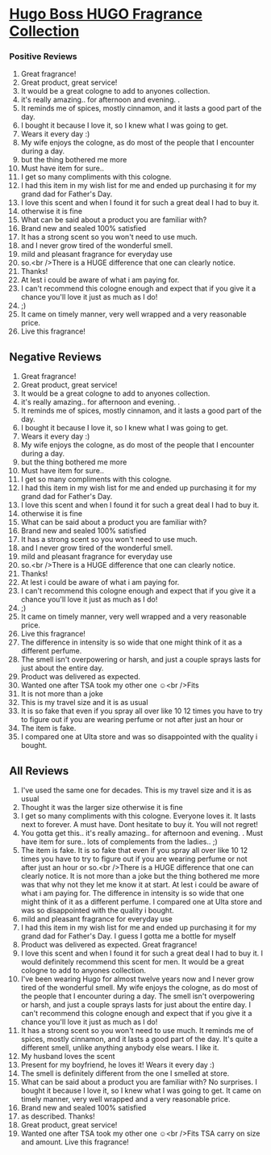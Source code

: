# [Hugo Boss HUGO Fragrance Collection](https://products.checkmycream.com/products/Hugo-Boss-HUGO-Fragrance-Collection.html)

### Positive Reviews

<ol>
      <li>Great fragrance!</li>
      <li>Great product, great service!</li>
      <li>It would be a great cologne to add to anyones collection.</li>
      <li>it&#x27;s really amazing.. for afternoon and evening. .</li>
      <li>It reminds me of spices, mostly cinnamon, and it lasts a good part of the day.</li>
      <li>I bought it because I love it, so I knew what I was going to get.</li>
      <li>Wears it every day :)</li>
      <li>My wife enjoys the cologne, as do most of the people that I encounter during a day.</li>
      <li>but the thing bothered me more</li>
      <li>Must have item for sure..</li>
      <li>I get so many compliments with this cologne.  </li>
      <li>I had this item in my wish list for me and ended up purchasing it for my grand dad for Father&#x27;s Day.</li>
      <li>I love this scent and when I found it for such a great deal I had to buy it.</li>
      <li>otherwise it is fine</li>
      <li>What can be said about a product you are familiar with?</li>
      <li>Brand new and sealed 100% satisfied</li>
      <li>It has a strong scent so you won&#x27;t need to use much.</li>
      <li>and I never grow tired of the wonderful smell.</li>
      <li>mild and pleasant fragrance for everyday use</li>
      <li>so.&lt;br /&gt;There is a HUGE difference that one can clearly notice.</li>
      <li>Thanks!</li>
      <li>At lest i could be aware of what i am paying for.</li>
      <li>I can&#x27;t recommend this cologne enough and expect that if you give it a chance you&#x27;ll love it just as much as I do!</li>
      <li>;)</li>
      <li>It came on timely manner, very well wrapped and a very reasonable price.</li>
      <li>Live this fragrance!</li>
</ol>


<h2>Negative Reviews</h2>
<ol>
<li> Great fragrance!</li>
<li> Great product, great service!</li>
<li> It would be a great cologne to add to anyones collection.</li>
<li> it&#x27;s really amazing.. for afternoon and evening. .</li>
<li> It reminds me of spices, mostly cinnamon, and it lasts a good part of the day.</li>
<li> I bought it because I love it, so I knew what I was going to get.</li>
<li> Wears it every day :)</li>
<li> My wife enjoys the cologne, as do most of the people that I encounter during a day.</li>
<li> but the thing bothered me more</li>
<li> Must have item for sure..</li>
<li> I get so many compliments with this cologne.  </li>
<li> I had this item in my wish list for me and ended up purchasing it for my grand dad for Father&#x27;s Day.</li>
<li> I love this scent and when I found it for such a great deal I had to buy it.</li>
<li> otherwise it is fine</li>
<li> What can be said about a product you are familiar with?</li>
<li> Brand new and sealed 100% satisfied</li>
<li> It has a strong scent so you won&#x27;t need to use much.</li>
<li> and I never grow tired of the wonderful smell.</li>
<li> mild and pleasant fragrance for everyday use</li>
<li> so.&lt;br /&gt;There is a HUGE difference that one can clearly notice.</li>
<li> Thanks!</li>
<li> At lest i could be aware of what i am paying for.</li>
<li> I can&#x27;t recommend this cologne enough and expect that if you give it a chance you&#x27;ll love it just as much as I do!</li>
<li> ;)</li>
<li> It came on timely manner, very well wrapped and a very reasonable price.</li>
<li> Live this fragrance!</li>
<li> The difference in intensity is so wide that one might think of it as a different perfume.</li>
<li> The smell isn&#x27;t overpowering or harsh, and just a couple sprays lasts for just about the entire day.</li>
<li> Product was delivered as expected.</li>
<li> Wanted one after TSA took my other one ☺&lt;br /&gt;Fits</li>
<li> It is not more than a joke</li>
<li> This is my travel size and it is as usual</li>
<li> It is so fake that even if you spray all over like 10 12 times you have to try to figure out if you are wearing perfume or not after just an hour or</li>
<li> The item is fake.</li>
<li> I compared one at Ulta store  and was so disappointed with the quality i bought.</li>
</ol>

<h2>All Reviews</h2>

<ol>
    <li> I&#x27;ve used the same one for decades. This is my travel size and it is as usual</li>
    <li> Thought it was the larger size otherwise it is fine</li>
    <li> I get so many compliments with this cologne.  Everyone loves it.  It lasts next to forever.  A must have. Dont hesitate to buy it.  You will not regret!</li>
    <li> You gotta get this.. it&#x27;s really amazing.. for afternoon and evening. . Must have item for sure.. lots of complements from the ladies.. ;)</li>
    <li> The item is fake. It is so fake that even if you spray all over like 10 12 times you have to try to figure out if you are wearing perfume or not after just an hour or so.&lt;br /&gt;There is a HUGE difference that one can clearly notice. It is not more than a joke but the thing bothered me more was that why not they let me know it at start. At lest i could be aware of what i am paying for. The difference in intensity is so wide that one might think of it as a different perfume. I compared one at Ulta store  and was so disappointed with the quality i bought.</li>
    <li> mild and pleasant fragrance for everyday use</li>
    <li> I had this item in my wish list for me and ended up purchasing it for my grand dad for Father&#x27;s Day. I guess I gotta me a bottle for myself</li>
    <li> Product was delivered as expected. Great fragrance!</li>
    <li> I love this scent and when I found it for such a great deal I had to buy it. I would definitely recommend this scent for men. It would be a great cologne to add to anyones collection.</li>
    <li> I&#x27;ve been wearing Hugo for almost twelve years now and I never grow tired of the wonderful smell. My wife enjoys the cologne, as do most of the people that I encounter during a day. The smell isn&#x27;t overpowering or harsh, and just a couple sprays lasts for just about the entire day. I can&#x27;t recommend this cologne enough and expect that if you give it a chance you&#x27;ll love it just as much as I do!</li>
    <li> It has a strong scent so you won&#x27;t need to use much. It reminds me of spices, mostly cinnamon, and it lasts a good part of the day. It&#x27;s quite a different smell, unlike anything anybody else wears. I like it.</li>
    <li> My husband loves the scent</li>
    <li> Present for my boyfriend, he loves it!  Wears it every day :)</li>
    <li> The smell is definitely different from the one I smelled at store.</li>
    <li> What can be said about a product you are familiar with? No surprises. I bought it because I love it, so I knew what I was going to get. It came on timely manner, very well wrapped and a very reasonable price.</li>
    <li> Brand new and sealed 100% satisfied</li>
    <li> as described. Thanks!</li>
    <li> Great product, great service!</li>
    <li> Wanted one after TSA took my other one ☺&lt;br /&gt;Fits TSA carry on size and amount. Live this fragrance!</li>
</ol>




